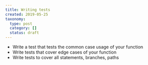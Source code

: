 ```yaml
---
title: Writing tests
created: 2019-05-25
taxonomy:
  type: post
  category: []
  status: draft
---
```


* Write a test that tests the common case usage of your function
* Write tests that cover edge cases of your function
* Write tests to cover all statements, branches, paths
